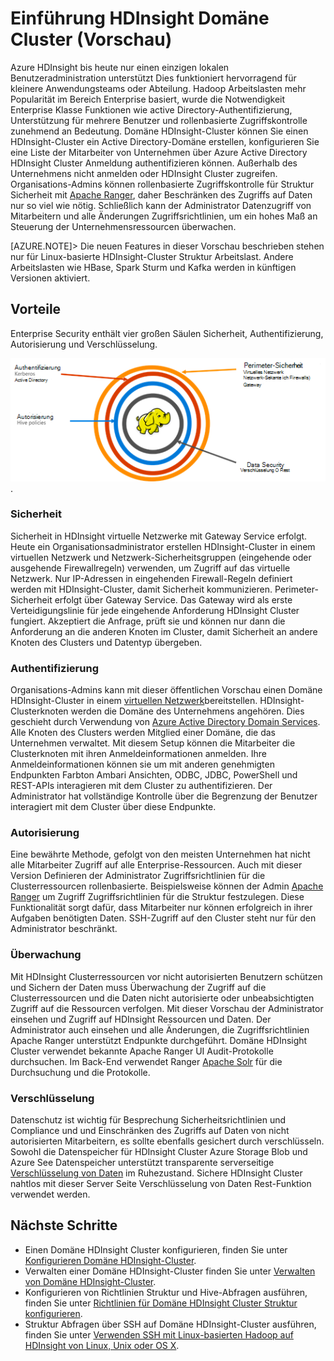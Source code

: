 <properties
    pageTitle="Sichere HDInsight Übersicht | Microsoft Azure"
    description="Weitere Informationen..."
    services="hdinsight"
    documentationCenter=""
    authors="saurinsh"
    manager="jhubbard"
    editor="cgronlun"
    tags="azure-portal"/>

<tags
    ms.service="hdinsight"
    ms.devlang="na"
    ms.topic="hero-article"
    ms.tgt_pltfrm="na"
    ms.workload="big-data"
    ms.date="10/24/2016"
    ms.author="saurinsh"/>

# <a name="introduce-domain-joined-hdinsight-clusters-preview"></a>Einführung HDInsight Domäne Cluster (Vorschau)

Azure HDInsight bis heute nur einen einzigen lokalen Benutzeradministration unterstützt Dies funktioniert hervorragend für kleinere Anwendungsteams oder Abteilung. Hadoop Arbeitslasten mehr Popularität im Bereich Enterprise basiert, wurde die Notwendigkeit Enterprise Klasse Funktionen wie active Directory-Authentifizierung, Unterstützung für mehrere Benutzer und rollenbasierte Zugriffskontrolle zunehmend an Bedeutung. Domäne HDInsight-Cluster können Sie einen HDInsight-Cluster ein Active Directory-Domäne erstellen, konfigurieren Sie eine Liste der Mitarbeiter von Unternehmen über Azure Active Directory HDInsight Cluster Anmeldung authentifizieren können. Außerhalb des Unternehmens nicht anmelden oder HDInsight Cluster zugreifen. Organisations-Admins können rollenbasierte Zugriffskontrolle für Struktur Sicherheit mit [Apache Ranger](http://hortonworks.com/apache/ranger/), daher Beschränken des Zugriffs auf Daten nur so viel wie nötig. Schließlich kann der Administrator Datenzugriff von Mitarbeitern und alle Änderungen Zugriffsrichtlinien, um ein hohes Maß an Steuerung der Unternehmensressourcen überwachen.

[AZURE.NOTE]> Die neuen Features in dieser Vorschau beschrieben stehen nur für Linux-basierte HDInsight-Cluster Struktur Arbeitslast. Andere Arbeitslasten wie HBase, Spark Sturm und Kafka werden in künftigen Versionen aktiviert. 

## <a name="benefits"></a>Vorteile

Enterprise Security enthält vier großen Säulen Sicherheit, Authentifizierung, Autorisierung und Verschlüsselung.

![Domäne verknüpft HDInsight Cluster Vorteile Säulen](./media/hdinsight-domain-joined-introduction/hdinsight-domain-joined-four-pillars.png).

### <a name="perimeter-security"></a>Sicherheit

Sicherheit in HDInsight virtuelle Netzwerke mit Gateway Service erfolgt. Heute ein Organisationsadministrator erstellen HDInsight-Cluster in einem virtuellen Netzwerk und Netzwerk-Sicherheitsgruppen (eingehende oder ausgehende Firewallregeln) verwenden, um Zugriff auf das virtuelle Netzwerk. Nur IP-Adressen in eingehenden Firewall-Regeln definiert werden mit HDInsight-Cluster, damit Sicherheit kommunizieren. Perimeter-Sicherheit erfolgt über Gateway Service. Das Gateway wird als erste Verteidigungslinie für jede eingehende Anforderung HDInsight Cluster fungiert. Akzeptiert die Anfrage, prüft sie und können nur dann die Anforderung an die anderen Knoten im Cluster, damit Sicherheit an andere Knoten des Clusters und Datentyp übergeben.

### <a name="authentication"></a>Authentifizierung

Organisations-Admins kann mit dieser öffentlichen Vorschau einen Domäne HDInsight-Cluster in einem [virtuellen Netzwerk](https://azure.microsoft.com/services/virtual-network/)bereitstellen. HDInsight-Clusterknoten werden die Domäne des Unternehmens angehören. Dies geschieht durch Verwendung von [Azure Active Directory Domain Services](https://technet.microsoft.com/library/cc770946.aspx). Alle Knoten des Clusters werden Mitglied einer Domäne, die das Unternehmen verwaltet. Mit diesem Setup können die Mitarbeiter die Clusterknoten mit ihren Anmeldeinformationen anmelden. Ihre Anmeldeinformationen können sie um mit anderen genehmigten Endpunkten Farbton Ambari Ansichten, ODBC, JDBC, PowerShell und REST-APIs interagieren mit dem Cluster zu authentifizieren. Der Administrator hat vollständige Kontrolle über die Begrenzung der Benutzer interagiert mit dem Cluster über diese Endpunkte.

### <a name="authorization"></a>Autorisierung

Eine bewährte Methode, gefolgt von den meisten Unternehmen hat nicht alle Mitarbeiter Zugriff auf alle Enterprise-Ressourcen. Auch mit dieser Version Definieren der Administrator Zugriffsrichtlinien für die Clusterressourcen rollenbasierte. Beispielsweise können der Admin [Apache Ranger](http://hortonworks.com/apache/ranger/) um Zugriff Zugriffsrichtlinien für die Struktur festzulegen. Diese Funktionalität sorgt dafür, dass Mitarbeiter nur können erfolgreich in ihrer Aufgaben benötigten Daten. SSH-Zugriff auf den Cluster steht nur für den Administrator beschränkt.


### <a name="auditing"></a>Überwachung

Mit HDInsight Clusterressourcen vor nicht autorisierten Benutzern schützen und Sichern der Daten muss Überwachung der Zugriff auf die Clusterressourcen und die Daten nicht autorisierte oder unbeabsichtigten Zugriff auf die Ressourcen verfolgen. Mit dieser Vorschau der Administrator einsehen und Zugriff auf HDInsight Ressourcen und Daten. Der Administrator auch einsehen und alle Änderungen, die Zugriffsrichtlinien Apache Ranger unterstützt Endpunkte durchgeführt. Domäne HDInsight Cluster verwendet bekannte Apache Ranger UI Audit-Protokolle durchsuchen. Im Back-End verwendet Ranger [Apache Solr]( http://hortonworks.com/apache/solr/) für die Durchsuchung und die Protokolle.

### <a name="encryption"></a>Verschlüsselung

Datenschutz ist wichtig für Besprechung Sicherheitsrichtlinien und Compliance und und Einschränken des Zugriffs auf Daten von nicht autorisierten Mitarbeitern, es sollte ebenfalls gesichert durch verschlüsseln. Sowohl die Datenspeicher für HDInsight Cluster Azure Storage Blob und Azure See Datenspeicher unterstützt transparente serverseitige [Verschlüsselung von Daten](../storage/storage-service-encryption.md) im Ruhezustand. Sichere HDInsight Cluster nahtlos mit dieser Server Seite Verschlüsselung von Daten Rest-Funktion verwendet werden.

## <a name="next-steps"></a>Nächste Schritte

- Einen Domäne HDInsight Cluster konfigurieren, finden Sie unter [Konfigurieren Domäne HDInsight-Cluster](hdinsight-domain-joined-configure.md).
- Verwalten einer Domäne HDInsight-Cluster finden Sie unter [Verwalten von Domäne HDInsight-Cluster](hdinsight-domain-joined-manage.md).
- Konfigurieren von Richtlinien Struktur und Hive-Abfragen ausführen, finden Sie unter [Richtlinien für Domäne HDInsight Cluster Struktur konfigurieren](hdinsight-domain-joined-run-hive.md).
- Struktur Abfragen über SSH auf Domäne HDInsight-Cluster ausführen, finden Sie unter [Verwenden SSH mit Linux-basierten Hadoop auf HDInsight von Linux, Unix oder OS X](hdinsight-hadoop-linux-use-ssh-unix.md#connect-to-a-domain-joined-hdinsight-cluster).